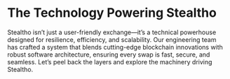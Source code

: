 # The Technology Powering Stealtho

Stealtho isn’t just a user-friendly exchange—it’s a technical powerhouse designed for resilience, efficiency, and scalability. Our engineering team has crafted a system that blends cutting-edge blockchain innovations with robust software architecture, ensuring every swap is fast, secure, and seamless. Let’s peel back the layers and explore the machinery driving Stealtho.
